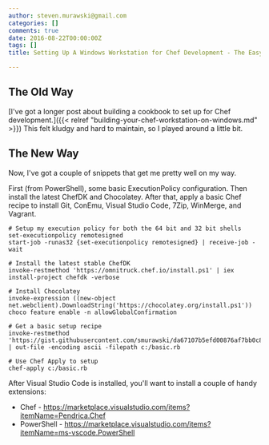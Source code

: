 ```yaml
---
author: steven.murawski@gmail.com
categories: []
comments: true
date: 2016-08-22T00:00:00Z
tags: []
title: Setting Up A Windows Workstation for Chef Development - The Easy Way

---
```


## The Old Way

[I've got a longer post about building a cookbook to set up for Chef development.]({{< relref "building-your-chef-workstation-on-windows.md" >}})  This felt kludgy and hard to maintain, so I played around a little bit.

## The New Way

Now, I've got a couple of snippets that get me pretty well on my way.

First (from PowerShell), some basic ExecutionPolicy configuration.  Then install the latest ChefDK and Chocolatey.  After that, apply a basic Chef recipe to install Git, ConEmu, Visual Studio Code, 7Zip, WinMerge, and Vagrant.

```
# Setup my execution policy for both the 64 bit and 32 bit shells
set-executionpolicy remotesigned
start-job -runas32 {set-executionpolicy remotesigned} | receive-job -wait

# Install the latest stable ChefDK
invoke-restmethod 'https://omnitruck.chef.io/install.ps1' | iex
install-project chefdk -verbose

# Install Chocolatey
invoke-expression ((new-object net.webclient).DownloadString('https://chocolatey.org/install.ps1'))
choco feature enable -n allowGlobalConfirmation

# Get a basic setup recipe
invoke-restmethod 'https://gist.githubusercontent.com/smurawski/da67107b5efd00876af7bb0c8cfe8453/raw' | out-file -encoding ascii -filepath c:/basic.rb

# Use Chef Apply to setup 
chef-apply c:/basic.rb
```

After Visual Studio Code is installed, you'll want to install a couple of handy extensions:

* Chef - https://marketplace.visualstudio.com/items?itemName=Pendrica.Chef
* PowerShell - https://marketplace.visualstudio.com/items?itemName=ms-vscode.PowerShell

